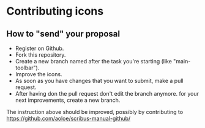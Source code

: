 # Contributing icons

## How to "send" your proposal

- Register on Github.
- Fork this repository.
- Create a new branch named after the task you're starting (like "main-toolbar").
- Improve the icons.
- As soon as you have changes that you want to submit, make a pull request.
- After having don the pull request don't edit the branch anymore. for your next improvements, create a new branch.

The instruction above should be improved, possibly by contributing to <https://github.com/aoloe/scribus-manual-github/>
